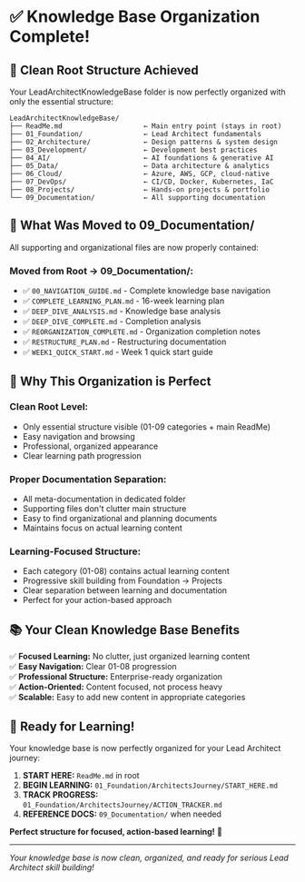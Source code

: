 # ✅ Knowledge Base Organization Complete!

## 🎯 Clean Root Structure Achieved

Your LeadArchitectKnowledgeBase folder is now perfectly organized with only the essential structure:

```
LeadArchitectKnowledgeBase/
├── ReadMe.md                    ← Main entry point (stays in root)
├── 01_Foundation/               ← Lead Architect fundamentals
├── 02_Architecture/             ← Design patterns & system design
├── 03_Development/              ← Development best practices
├── 04_AI/                       ← AI foundations & generative AI
├── 05_Data/                     ← Data architecture & analytics
├── 06_Cloud/                    ← Azure, AWS, GCP, cloud-native
├── 07_DevOps/                   ← CI/CD, Docker, Kubernetes, IaC
├── 08_Projects/                 ← Hands-on projects & portfolio
└── 09_Documentation/            ← All supporting documentation
```

## 📁 What Was Moved to 09_Documentation/

All supporting and organizational files are now properly contained:

### **Moved from Root → 09_Documentation/:**
- ✅ `00_NAVIGATION_GUIDE.md` - Complete knowledge base navigation
- ✅ `COMPLETE_LEARNING_PLAN.md` - 16-week learning plan
- ✅ `DEEP_DIVE_ANALYSIS.md` - Knowledge base analysis
- ✅ `DEEP_DIVE_COMPLETE.md` - Completion analysis
- ✅ `REORGANIZATION_COMPLETE.md` - Organization completion notes
- ✅ `RESTRUCTURE_PLAN.md` - Restructuring documentation
- ✅ `WEEK1_QUICK_START.md` - Week 1 quick start guide

## 🎯 Why This Organization is Perfect

### **Clean Root Level:**
- Only essential structure visible (01-09 categories + main ReadMe)
- Easy navigation and browsing
- Professional, organized appearance
- Clear learning path progression

### **Proper Documentation Separation:**
- All meta-documentation in dedicated folder
- Supporting files don't clutter main structure
- Easy to find organizational and planning documents
- Maintains focus on actual learning content

### **Learning-Focused Structure:**
- Each category (01-08) contains actual learning content
- Progressive skill building from Foundation → Projects
- Clear separation between learning and documentation
- Perfect for your action-based approach

## 📚 Your Clean Knowledge Base Benefits

✅ **Focused Learning:** No clutter, just organized learning content  
✅ **Easy Navigation:** Clear 01-08 progression  
✅ **Professional Structure:** Enterprise-ready organization  
✅ **Action-Oriented:** Content focused, not process heavy  
✅ **Scalable:** Easy to add new content in appropriate categories  

## 🚀 Ready for Learning!

Your knowledge base is now perfectly organized for your Lead Architect journey:

1. **START HERE:** `ReadMe.md` in root
2. **BEGIN LEARNING:** `01_Foundation/ArchitectsJourney/START_HERE.md`
3. **TRACK PROGRESS:** `01_Foundation/ArchitectsJourney/ACTION_TRACKER.md`
4. **REFERENCE DOCS:** `09_Documentation/` when needed

**Perfect structure for focused, action-based learning!** 🎯

---

*Your knowledge base is now clean, organized, and ready for serious Lead Architect skill building!*
